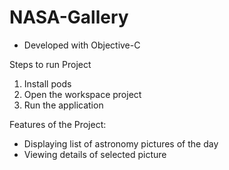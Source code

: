 # NASA-Gallery

- Developed with Objective-C

Steps to run Project
1. Install pods
2. Open the workspace project
3. Run the application

Features of the Project:
- Displaying list of astronomy pictures of the day
- Viewing details of selected picture
